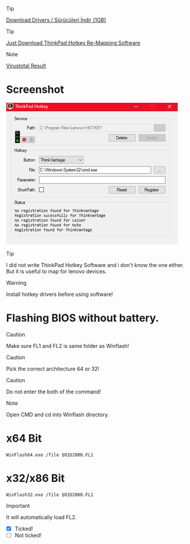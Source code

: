 > [!TIP]
> <a href="https://github.com/ny4rlk0/Thinkpad-T430-Support-Software/releases/download/Thinkpad_T430_Support_Software_Drivers/ThinkPad.T430.Drivers.exe">Download Drivers / Sürücüleri İndir (1GB)</a>

> [!TIP]
><a href="https://raw.githubusercontent.com/ny4rlk0/Thinkpad-T430-Support-Software/main/ThinkPadHotkey.exe">Just Download ThinkPad Hotkey Re-Mapping Software</a>

> [!NOTE]
> <a href="https://www.virustotal.com/gui/file/cccc6fcc2e7d09450608a2840a215eb95884a377e4d48b72813ac1b29f88cc91?nocache=1">Virustotal Result</a>

# Screenshot
<img src="https://raw.githubusercontent.com/ny4rlk0/Thinkpad-T430-Support-Software/main/SS.png">

> [!TIP]
> I did not write ThinkPad Hotkey Software and i don't know the one either. But it is useful to map for lenovo devices.

> [!WARNING]
> Install hotkey drivers before using software!

# Flashing BIOS without battery.
> [!CAUTION]
> Make sure FL1 and FL2 is same folder as Winflash!

> [!CAUTION]
> Pick the correct architecture 64 or 32!

> [!CAUTION]
> Do not enter the both of the command!

> [!NOTE]
> Open CMD and cd into Winflash directory.

# x64 Bit
```CMD
WinFlash64.exe /file $01D2000.FL1
```

# x32/x86 Bit
```CMD
WinFlash32.exe /file $01D2000.FL1
```

> [!IMPORTANT]
> It will automatically load FL2.

- [x] Ticked!
- [ ] Not ticked!
